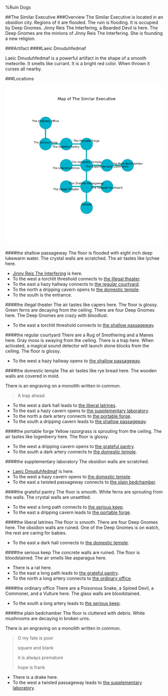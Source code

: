 %Ruin Dogs

##The Similar Executive
###Overview
The Similar Executive is located in an obsidion city. Regions of it are flooded. The ruin is flooding. It is occupied by Deep Gnomes. <a name="Jinny-Reis-The-Interfering"></a>Jinny Reis The Interfering, a Bearded Devil is here. The Deep Gnomes are the minions of Jinny Reis The Interfering. She  is founding a new religion. 



###Artifact
####<a name="Laeic-Dmuduhfedmaf"></a>Laeic Dmuduhfedmaf


Laeic Dmuduhfedmaf is a powerful artifact in the shape of a smooth meteorite. It smells like currant. It is a bright red color. When thrown it curses all nearby. 





###Locations


![](../v2/images/The-Similar-Executive.png)

####<a name="the-shallow-passageway"></a>the shallow passageway
The floor is flooded with eight inch deep lukewarm water. The crystal walls are scratched. The air tastes like lychee here. 



* [Jinny Reis The Interfering](#Jinny-Reis-The-Interfering) is here.
* To the west a torchlit threshold connects to [the illegal theater](#the-illegal-theater).
* To the east a hazy hallway connects to [the regular courtyard](#the-regular-courtyard).
* To the north a dripping cavern opens to [the domestic temple](#the-domestic-temple).
* To the south is the entrance.


####<a name="the-illegal-theater"></a>the illegal theater
The air tastes like capers here. The floor is glossy. Green ferns are decaying from the ceiling. There are four Deep Gnomes here. The Deep Gnomes are crazy with bloodlust. 



* To the east a torchlit threshold connects to [the shallow passageway](#the-shallow-passageway).


####<a name="the-regular-courtyard"></a>the regular courtyard
There are a Rug of Smothering and a Manes here. Gray moss is swaying from the ceiling. There is a trap here. When activated, a magical sound detector will launch stone blocks from the ceiling. The floor is glossy. 



* To the west a hazy hallway opens to [the shallow passageway](#the-shallow-passageway).


####<a name="the-domestic-temple"></a>the domestic temple
The air tastes like rye bread here. The wooden walls are covered in mold. 

There is an engraving on a monolith written in common. 

> A trap ahead.
>


* To the west a dark hall leads to [the liberal latrines](#the-liberal-latrines).
* To the east a hazy cavern opens to [the supplementary laboratory](#the-supplementary-laboratory).
* To the north a dark artery connects to [the portable forge](#the-portable-forge).
* To the south a dripping cavern leads to [the shallow passageway](#the-shallow-passageway).


####<a name="the-portable-forge"></a>the portable forge
Yellow razorgrass is sprouting from the ceiling. The air tastes like logenberry here. The floor is glossy. 



* To the west a dripping cavern opens to [the grateful pantry](#the-grateful-pantry).
* To the south a dark artery connects to [the domestic temple](#the-domestic-temple).


####<a name="the-supplementary-laboratory"></a>the supplementary laboratory
The obsidion walls are scratched. 



* [Laeic Dmuduhfedmaf](#Laeic-Dmuduhfedmaf) is here.
* To the west a hazy cavern opens to [the domestic temple](#the-domestic-temple).
* To the east a twisted passageway connects to [the plain bedchamber](#the-plain-bedchamber).


####<a name="the-grateful-pantry"></a>the grateful pantry
The floor is smooth. White ferns are sprouting from the walls. The crystal walls are unsettled. 



* To the west a long path connects to [the serious keep](#the-serious-keep).
* To the east a dripping cavern leads to [the portable forge](#the-portable-forge).


####<a name="the-liberal-latrines"></a>the liberal latrines
The floor is smooth. There are four Deep Gnomes here. The obsidion walls are ruined. One of the Deep Gnomes is on watch, the rest are caring for babies. 



* To the east a dark hall connects to [the domestic temple](#the-domestic-temple).


####<a name="the-serious-keep"></a>the serious keep
The concrete walls are ruined. The floor is bloodstained. The air smells like asparagus here. 



* There is a rat here.
* To the east a long path leads to [the grateful pantry](#the-grateful-pantry).
* To the north a long artery connects to [the ordinary office](#the-ordinary-office).


####<a name="the-ordinary-office"></a>the ordinary office
There are a Poisonous Snake, a Spined Devil, a Commoner, and a Vulture here. The glass walls are bloodstained. 



* To the south a long artery leads to [the serious keep](#the-serious-keep).


####<a name="the-plain-bedchamber"></a>the plain bedchamber
The floor is cluttered with debris. White mushrooms are decaying in broken urns. 

There is an engraving on a monolith written in common. 

> O my fate is poor
>
> square and blank
>
> it is always premature
>
> hope is frank
>


* There is a drake here.
* To the west a twisted passageway leads to [the supplementary laboratory](#the-supplementary-laboratory).


